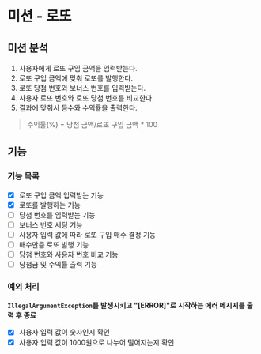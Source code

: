 # 미션 - 로또
## 미션 분석
1. 사용자에게 로또 구입 금액을 입력받는다.
2. 로또 구입 금액에 맞춰 로또를 발행한다.
3. 로또 당첨 번호와 보너스 번호를 입력받는다.
4. 사용자 로또 번호와 로또 당첨 번호를 비교한다.
5. 결과에 맞춰서 등수와 수익률을 출력한다.
> 수익률(%) = 당첨 금액/로또 구입 금액 * 100

## 기능
### 기능 목록
- [x] 로또 구입 금액 입력받는 기능
- [x] 로또를 발행하는 기능
- [ ] 당첨 번호를 입력받는 기능
- [ ] 보너스 번호 세팅 기능
- [ ] 사용자 입력 값에 따라 로또 구입 매수 결정 기능
- [ ] 매수만큼 로또 발행 기능
- [ ] 당첨 번호와 사용자 번호 비교 기능
- [ ] 당첨금 및 수익률 출력 기능
### 예외 처리
**`IllegalArgumentException`를 발생시키고 "[ERROR]"로 시작하는 에러 메시지를 출력 후 종료**
- [x] 사용자 입력 값이 숫자인지 확인
- [x] 사용자 입력 값이 1000원으로 나누어 떨어지는지 확인